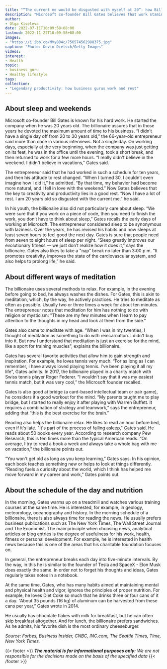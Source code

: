 ```yaml
---
title: "“The current me would be disgusted with myself at 20”: how Bill Gates rests"
description: "Microsoft co-founder Bill Gates believes that work stamina can be achieved through quality rest. Here are the techniques the billionaire uses to keep his mind sharp and fit"
author: 
- Olga Kiseleva
date: 2022-07-11T10:09:58+08:00
lastmod: 2022-11-22T10:09:58+08:00
images: 
- "https://i.ibb.co/MVy884c/756574562988375.jpg"
caption: "Photo: Kevin Dietsch/Getty Images"
videos:
interest:
- Health
topic:
- business guru
- Healthy lifestyle
tags:
collection:
- "Legendary productivity: how business gurus work and rest"
---
```


About sleep and weekends
------------------------

Microsoft co-founder Bill Gates is known for his hard work. He started the company when he was 20 years old. The billionaire assures that in those years he devoted the maximum amount of time to his business. “I didn’t have a single day off from 20 to 30 years old,” the 66-year-old entrepreneur said more than once in various interviews. Not a single day. On working days, especially at the very beginning, when the company was just getting on its feet, he was in the office until the evening, took a short break, and then returned to work for a few more hours. “I really didn't believe in the weekend. I didn't believe in vacations," Gates said.

The entrepreneur said that he had worked in such a schedule for ten years, and then his attitude to rest changed. “When I turned 30, I couldn’t even imagine how I did it,” he admitted. “By that time, my behavior had become more natural, and I fell in love with the weekend.” Now Gates believes that the key to creativity and productivity lies in a good rest. “Now I have a lot of rest. I am 20 years old so disgusted with the current me,” he said.

In his youth, the billionaire also did not particularly care about sleep. “We were sure that if you work on a piece of code, then you need to finish the work, you don’t have to think about sleep,” Gates recalls the early days of working at Microsoft. The entrepreneur considered sleep to be synonymous with laziness. Over the years, he has revised his habits and now sleeps at least seven hours to feel good the next day. Gates is sure that people need from seven to eight hours of sleep per night. “Sleep greatly improves our evolutionary fitness — we just don’t realize how it does it,” says the billionaire. Gates also likes to take a "nap" break no later than 3:00 p.m. “It promotes creativity, improves the state of the cardiovascular system, and also helps to prolong life,” he said.

About different ways of meditation
----------------------------------

The billionaire uses several methods to relax. For example, in the evening before going to bed, he always washes the dishes. For Gates, this is akin to meditation, which, by the way, he actively practices. He tries to meditate as often as possible. Usually two or three times a week for about ten minutes. The entrepreneur notes that meditation for him has nothing to do with religion or mysticism: "These are my few minutes when I learn to pay attention to the thoughts in my head and look at them from the side."

Gates also came to meditate with age. “When I was in my twenties, I thought of meditation as something to do with reincarnation. I didn't buy into it. But now I understand that meditation is just an exercise for the mind, like a sport for training muscles", explains the billionaire.

Gates has several favorite activities that allow him to gain strength and inspiration. For example, he loves tennis very much. “For as long as I can remember, I have always loved playing tennis. I've been playing it all my life", Gates admits. In 2017, the billionaire played in a charity match with Swiss tennis player Roger Federer. “I wouldn’t say that it was my easiest tennis match, but it was very cool,” the Microsoft founder recalled.

Gates is also good at bridge (a card-based intellectual team or pair game), he considers it a good workout for the mind. “My parents taught me to play bridge, but I started to really enjoy it after playing with Warren Buffett. It requires a combination of strategy and teamwork,” says the entrepreneur, adding that “this is the best exercise for the brain.”

Reading also helps the billionaire relax. He likes to read an hour before bed, even if it's late. "It's part of the process of falling asleep," Gates said. He reads about 50 books every year. According to research company Pew Research, this is ten times more than the typical American reads. “On average, I try to read a book a week and always take a whole bag with me on vacation,” the billionaire points out.

“You won't get old as long as you keep learning,” Gates says. In his opinion, each book teaches something new or helps to look at things differently. “Reading fuels a curiosity about the world, which I think has helped me move forward in my career and work,” Gates points out.

About the schedule of the day and nutrition
-------------------------------------------

In the morning, Gates warms up on a treadmill and watches various training courses at the same time. He is interested, for example, in geology, meteorology, oceanography and history. In the morning schedule of a billionaire, there is also always time for reading the news. He usually prefers business publications such as The New York Times, The Wall Street Journal and The Economist. The main principle when choosing news, analytical articles or blog entries is the degree of usefulness for his work, health, fitness or personal development. For example, he is interested in health news because this is one of the areas that his charitable foundation focuses on.

In general, the entrepreneur breaks each day into five-minute intervals. By the way, in this he is similar to the founder of Tesla and SpaceX - Elon Musk does exactly the same. In order not to forget his thoughts and ideas, Gates regularly takes notes in a notebook.

At the same time, Gates, who has many habits aimed at maintaining mental and physical health and vigor, ignores the principles of proper nutrition. For example, he loves Diet Coke so much that he drinks three or four cans of it a day. “About 35 pounds (16 kg) of aluminum can be harvested from these cans per year,” Gates wrote in 2014.

He usually has chocolate flakes with milk for breakfast, but he can often skip breakfast altogether. And for lunch, the billionaire prefers sandwiches. As he admits, his favorite dish is the most ordinary cheeseburger.

_Source: Forbes, Business Insider, CNBC, INC.com, The Seattle Times, Time, New York Times._

{{< footer >}}
_**The material is for informational purposes only:** We are not responsible for the decisions made on the basis of the specified data_
{{< /footer >}}